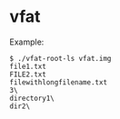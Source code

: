 # vfat

Example:

    $ ./vfat-root-ls vfat.img
    file1.txt
    FILE2.txt
    filewithlongfilename.txt 
    3\
    directory1\
    dir2\
